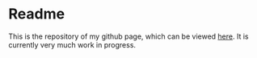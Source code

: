 # Readme

This is the repository of my github page, which can be viewed [here](https://dennissoemers.github.io/). It is currently very much work in progress.